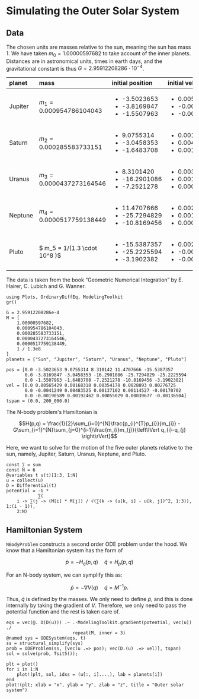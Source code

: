 # Simulating the Outer Solar System

## Data

The chosen units are masses relative to the sun, meaning the sun has mass $1$. We have taken $m_0 = 1.00000597682$ to take account of the inner planets. Distances are in astronomical units, times in earth days, and the gravitational constant is thus $G = 2.95912208286 \cdot 10^{-4}$.

| planet  | mass                         | initial position                                                     | initial velocity                                                     |
|:------- |:---------------------------- |:-------------------------------------------------------------------- |:-------------------------------------------------------------------- |
| Jupiter | $m_1 = 0.000954786104043$    | <ul><li>-3.5023653</li><li>-3.8169847</li><li>-1.5507963</li></ul>   | <ul><li>0.00565429</li><li>-0.00412490</li><li>-0.00190589</li></ul> |
| Saturn  | $m_2 = 0.000285583733151$    | <ul><li>9.0755314</li><li>-3.0458353</li><li>-1.6483708</li></ul>    | <ul><li>0.00168318</li><li>0.00483525</li><li>0.00192462</li></ul>   |
| Uranus  | $m_3 = 0.0000437273164546$   | <ul><li>8.3101420</li><li>-16.2901086</li><li>-7.2521278</li></ul>   | <ul><li>0.00354178</li><li>0.00137102</li><li>0.00055029</li></ul>   |
| Neptune | $m_4 = 0.0000517759138449$   | <ul><li>11.4707666</li><li>-25.7294829</li><li>-10.8169456</li></ul> | <ul><li>0.00288930</li><li>0.00114527</li><li>0.00039677</li></ul>   |
| Pluto   | $ m_5 = 1/(1.3 \cdot 10^8 )$ | <ul><li>-15.5387357</li><li>-25.2225594</li><li>-3.1902382</li></ul> | <ul><li>0.00276725</li><li>-0.00170702</li><li>-0.00136504</li></ul> |

The data is taken from the book “Geometric Numerical Integration” by E. Hairer, C. Lubich and G. Wanner.

```@example outersolarsystem
using Plots, OrdinaryDiffEq, ModelingToolkit
gr()

G = 2.95912208286e-4
M = [
    1.00000597682,
    0.000954786104043,
    0.000285583733151,
    0.0000437273164546,
    0.0000517759138449,
    1 / 1.3e8
]
planets = ["Sun", "Jupiter", "Saturn", "Uranus", "Neptune", "Pluto"]

pos = [0.0 -3.5023653 9.0755314 8.310142 11.4707666 -15.5387357
       0.0 -3.8169847 -3.0458353 -16.2901086 -25.7294829 -25.2225594
       0.0 -1.5507963 -1.6483708 -7.2521278 -10.8169456 -3.1902382]
vel = [0.0 0.00565429 0.00168318 0.00354178 0.0028893 0.00276725
       0.0 -0.0041249 0.00483525 0.00137102 0.00114527 -0.00170702
       0.0 -0.00190589 0.00192462 0.00055029 0.00039677 -0.00136504]
tspan = (0.0, 200_000.0)
```

The N-body problem's Hamiltonian is

$$H(p,q) = \frac{1}{2}\sum_{i=0}^{N}\frac{p_{i}^{T}p_{i}}{m_{i}} - G\sum_{i=1}^{N}\sum_{j=0}^{i-1}\frac{m_{i}m_{j}}{\left\lVert q_{i}-q_{j} \right\rVert}$$

Here, we want to solve for the motion of the five outer planets relative to the sun, namely, Jupiter, Saturn, Uranus, Neptune, and Pluto.

```@example outersolarsystem
const ∑ = sum
const N = 6
@variables t u(t)[1:3, 1:N]
u = collect(u)
D = Differential(t)
potential = -G *
            ∑(
    i -> ∑(j -> (M[i] * M[j]) / √(∑(k -> (u[k, i] - u[k, j])^2, 1:3)), 1:(i - 1)),
    2:N)
```

## Hamiltonian System

`NBodyProblem` constructs a second order ODE problem under the hood. We know that a Hamiltonian system has the form of

$$\dot{p} = -H_{q}(p,q)\quad \dot{q}=H_{p}(p,q)$$

For an N-body system, we can symplify this as:

$$\dot{p} = -\nabla{V}(q)\quad \dot{q}=M^{-1}p.$$

Thus, $\dot{q}$ is defined by the masses. We only need to define $\dot{p}$, and this is done internally by taking the gradient of $V$. Therefore, we only need to pass the potential function and the rest is taken care of.

```@example outersolarsystem
eqs = vec(@. D(D(u))) .~ .-ModelingToolkit.gradient(potential, vec(u)) ./
                         repeat(M, inner = 3)
@named sys = ODESystem(eqs, t)
ss = structural_simplify(sys)
prob = ODEProblem(ss, [vec(u .=> pos); vec(D.(u) .=> vel)], tspan)
sol = solve(prob, Tsit5());
```

```@example outersolarsystem
plt = plot()
for i in 1:N
    plot!(plt, sol, idxs = (u[:, i]...,), lab = planets[i])
end
plot!(plt; xlab = "x", ylab = "y", zlab = "z", title = "Outer solar system")
```
